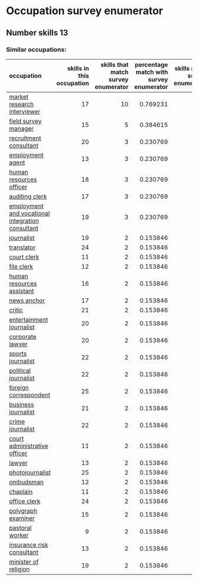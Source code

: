# Occupation survey enumerator
## Number skills 13
### Similar occupations:
| occupation                                                                                              |   skills in this occupation |   skills that match survey enumerator |   percentage match with survey enumerator |   skills not in survey enumerator |
|:--------------------------------------------------------------------------------------------------------|----------------------------:|--------------------------------------:|------------------------------------------:|----------------------------------:|
| [market research interviewer](market_research_interviewer.md)                                           |                          17 |                                    10 |                                  0.769231 |                                 7 |
| [field survey manager](field_survey_manager.md)                                                         |                          15 |                                     5 |                                  0.384615 |                                10 |
| [recruitment consultant](recruitment_consultant.md)                                                     |                          20 |                                     3 |                                  0.230769 |                                17 |
| [employment agent](employment_agent.md)                                                                 |                          13 |                                     3 |                                  0.230769 |                                10 |
| [human resources officer](human_resources_officer.md)                                                   |                          18 |                                     3 |                                  0.230769 |                                15 |
| [auditing clerk](auditing_clerk.md)                                                                     |                          17 |                                     3 |                                  0.230769 |                                14 |
| [employment and vocational integration consultant](employment_and_vocational_integration_consultant.md) |                          19 |                                     3 |                                  0.230769 |                                16 |
| [journalist](journalist.md)                                                                             |                          19 |                                     2 |                                  0.153846 |                                17 |
| [translator](translator.md)                                                                             |                          24 |                                     2 |                                  0.153846 |                                22 |
| [court clerk](court_clerk.md)                                                                           |                          11 |                                     2 |                                  0.153846 |                                 9 |
| [file clerk](file_clerk.md)                                                                             |                          12 |                                     2 |                                  0.153846 |                                10 |
| [human resources assistant](human_resources_assistant.md)                                               |                          16 |                                     2 |                                  0.153846 |                                14 |
| [news anchor](news_anchor.md)                                                                           |                          17 |                                     2 |                                  0.153846 |                                15 |
| [critic](critic.md)                                                                                     |                          21 |                                     2 |                                  0.153846 |                                19 |
| [entertainment journalist](entertainment_journalist.md)                                                 |                          20 |                                     2 |                                  0.153846 |                                18 |
| [corporate lawyer](corporate_lawyer.md)                                                                 |                          20 |                                     2 |                                  0.153846 |                                18 |
| [sports journalist](sports_journalist.md)                                                               |                          22 |                                     2 |                                  0.153846 |                                20 |
| [political journalist](political_journalist.md)                                                         |                          22 |                                     2 |                                  0.153846 |                                20 |
| [foreign correspondent](foreign_correspondent.md)                                                       |                          25 |                                     2 |                                  0.153846 |                                23 |
| [business journalist](business_journalist.md)                                                           |                          21 |                                     2 |                                  0.153846 |                                19 |
| [crime journalist](crime_journalist.md)                                                                 |                          22 |                                     2 |                                  0.153846 |                                20 |
| [court administrative officer](court_administrative_officer.md)                                         |                          11 |                                     2 |                                  0.153846 |                                 9 |
| [lawyer](lawyer.md)                                                                                     |                          13 |                                     2 |                                  0.153846 |                                11 |
| [photojournalist](photojournalist.md)                                                                   |                          25 |                                     2 |                                  0.153846 |                                23 |
| [ombudsman](ombudsman.md)                                                                               |                          12 |                                     2 |                                  0.153846 |                                10 |
| [chaplain](chaplain.md)                                                                                 |                          11 |                                     2 |                                  0.153846 |                                 9 |
| [office clerk](office_clerk.md)                                                                         |                          24 |                                     2 |                                  0.153846 |                                22 |
| [polygraph examiner](polygraph_examiner.md)                                                             |                          15 |                                     2 |                                  0.153846 |                                13 |
| [pastoral worker](pastoral_worker.md)                                                                   |                           9 |                                     2 |                                  0.153846 |                                 7 |
| [insurance risk consultant](insurance_risk_consultant.md)                                               |                          13 |                                     2 |                                  0.153846 |                                11 |
| [minister of religion](minister_of_religion.md)                                                         |                          19 |                                     2 |                                  0.153846 |                                17 |
